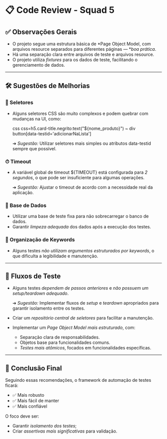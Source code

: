 # 📋 Code Review - Squad 5

## ✅ Observações Gerais

* O projeto segue uma estrutura básica de *Page Object Model, com arquivos resource separados para diferentes páginas — **boa prática*.
* Há uma separação clara entre arquivos de teste e arquivos resource.
* O projeto utiliza *fixtures* para os dados de teste, facilitando o gerenciamento de dados.

---

## 🛠 Sugestões de Melhorias

### 📌 Seletores

* Alguns seletores CSS são muito complexos e podem quebrar com mudanças na UI, como:

  css
  css=h5.card-title.negrito:text("${nome_produto}") ~ div button[data-testid='adicionarNaLista']
  

  ➔ *Sugestão:* Utilizar seletores mais simples ou atributos data-testid sempre que possível.

### ⏱ Timeout

* A variável global de timeout ${TIMEOUT} está configurada para *2 segundos*, o que pode ser insuficiente para algumas operações.

  ➔ *Sugestão:* Ajustar o timeout de acordo com a necessidade real da aplicação.

### 🎲 Base de Dados

* Utilizar uma base de teste fixa para não sobrecarregar o banco de dados.
* Garantir *limpeza adequada* dos dados após a execução dos testes.

### 📁 Organização de Keywords

* Alguns testes *não utilizam argumentos estruturados por keywords*, o que dificulta a legibilidade e manutenção.

---

## 🔄 Fluxos de Teste

* Alguns testes *dependem de passos anteriores* e *não possuem um setup/teardown adequado*.

  ➔ *Sugestão:* Implementar fluxos de *setup* e *teardown* apropriados para garantir isolamento entre os testes.

* Criar um *repositório central de seletores* para facilitar a manutenção.

* Implementar um *Page Object Model mais estruturado*, com:

  * Separação clara de responsabilidades.
  * Objetos base para funcionalidades comuns.
  * *Testes mais atômicos*, focados em funcionalidades específicas.

---

## 🏁 Conclusão Final

Seguindo essas recomendações, o framework de automação de testes ficará:

* ✅ Mais robusto
* ✅ Mais fácil de manter
* ✅ Mais confiável

O foco deve ser:

* Garantir *isolamento dos testes*;
* Criar *assertivas mais significativas* para validação.
